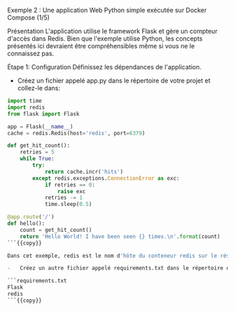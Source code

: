 Exemple 2 : Une application Web Python simple exécutée sur Docker Compose (1/5)

Présentation
L'application utilise le framework Flask et gère un compteur d'accès dans Redis. Bien que l'exemple utilise Python, les concepts présentés ici devraient être compréhensibles même si vous ne le connaissez pas.

Étape 1: Configuration 
Définissez les dépendances de l'application.

-	Créez un fichier appelé app.py dans le répertoire de votre projet et collez-le dans:

```app.py
import time
import redis
from flask import Flask

app = Flask(__name__)
cache = redis.Redis(host='redis', port=6379)

def get_hit_count():
    retries = 5
    while True:
        try:
            return cache.incr('hits')
        except redis.exceptions.ConnectionError as exc:
            if retries == 0:
                raise exc
            retries -= 1
            time.sleep(0.5)

@app.route('/')
def hello():
    count = get_hit_count()
    return 'Hello World! I have been seen {} times.\n'.format(count)
```{{copy}}

Dans cet exemple, redis est le nom d'hôte du conteneur redis sur le réseau de l'application. Nous utilisons le port par défaut pour Redis, 6379.

-	Créez un autre fichier appelé requirements.txt dans le répertoire de votre projet

```requirements.txt
Flask
redis
```{{copy}} 